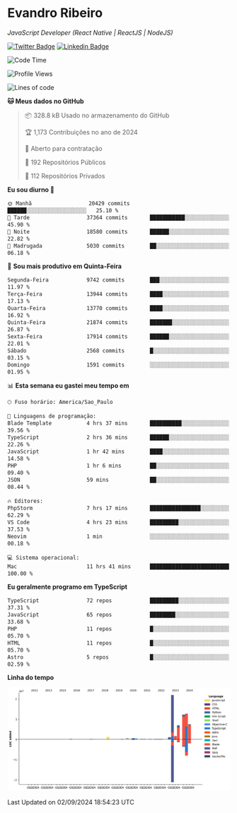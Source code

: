 # Evandro **Ribeiro**

*JavaScript Developer (React Native | ReactJS | NodeJS)*

[![Twitter Badge](https://img.shields.io/badge/-@ribeiroevandro-201B2D?style=flat-square&labelColor=201B2D&logo=twitter&logoColor=white&link=https://twitter.com/ribeiroevandro)](https://twitter.com/ribeiroevandro) 
[![Linkedin Badge](https://img.shields.io/badge/-Evandro%20Ribeiro-201B2D?style=flat-square&logo=Linkedin&logoColor=white&link=https://www.linkedin.com/in/ribeiroevandro)](https://www.linkedin.com/in/ribeiroevandro) 


<!--START_SECTION:waka-->
![Code Time](http://img.shields.io/badge/Code%20Time-4%2C088%20hrs%2037%20mins-blue)

![Profile Views](http://img.shields.io/badge/Visualizac%C3%B5es%20do%20perfil-2-blue)

![Lines of code](https://img.shields.io/badge/Desde%20o%20Hello%20World%20eu%20escrevi-66.7%20million%20linhas%20de%20c%C3%B3digo-blue)

**🐱 Meus dados no GitHub** 

> 📦 328.8 kB Usado no armazenamento do GitHub 
 > 
> 🏆 1,173 Contribuições no ano de 2024
 > 
> 💼 Aberto para contratação
 > 
> 📜 192 Repositórios Públicos 
 > 
> 🔑 112 Repositórios Privados 
 > 
**Eu sou diurno 🐤** 

```text
🌞 Manhã                  20429 commits       ██████░░░░░░░░░░░░░░░░░░░   25.10 % 
🌆 Tarde                  37364 commits       ███████████░░░░░░░░░░░░░░   45.90 % 
🌃 Noite                  18580 commits       ██████░░░░░░░░░░░░░░░░░░░   22.82 % 
🌙 Madrugada              5030 commits        ██░░░░░░░░░░░░░░░░░░░░░░░   06.18 % 
```
📅 **Sou mais produtivo em Quinta-Feira** 

```text
Segunda-Feira            9742 commits        ███░░░░░░░░░░░░░░░░░░░░░░   11.97 % 
Terça-Feira              13944 commits       ████░░░░░░░░░░░░░░░░░░░░░   17.13 % 
Quarta-Feira             13770 commits       ████░░░░░░░░░░░░░░░░░░░░░   16.92 % 
Quinta-Feira             21874 commits       ███████░░░░░░░░░░░░░░░░░░   26.87 % 
Sexta-Feira              17914 commits       ██████░░░░░░░░░░░░░░░░░░░   22.01 % 
Sábado                   2568 commits        █░░░░░░░░░░░░░░░░░░░░░░░░   03.15 % 
Domingo                  1591 commits        ░░░░░░░░░░░░░░░░░░░░░░░░░   01.95 % 
```


📊 **Esta semana eu gastei meu tempo em** 

```text
🕑︎ Fuso horário: America/Sao_Paulo

💬 Linguagens de programação: 
Blade Template           4 hrs 37 mins       ██████████░░░░░░░░░░░░░░░   39.56 % 
TypeScript               2 hrs 36 mins       ██████░░░░░░░░░░░░░░░░░░░   22.26 % 
JavaScript               1 hr 42 mins        ████░░░░░░░░░░░░░░░░░░░░░   14.58 % 
PHP                      1 hr 6 mins         ██░░░░░░░░░░░░░░░░░░░░░░░   09.40 % 
JSON                     59 mins             ██░░░░░░░░░░░░░░░░░░░░░░░   08.44 % 

🔥 Editores: 
PhpStorm                 7 hrs 17 mins       ████████████████░░░░░░░░░   62.29 % 
VS Code                  4 hrs 23 mins       █████████░░░░░░░░░░░░░░░░   37.53 % 
Neovim                   1 min               ░░░░░░░░░░░░░░░░░░░░░░░░░   00.18 % 

💻 Sistema operacional: 
Mac                      11 hrs 41 mins      █████████████████████████   100.00 % 
```

**Eu geralmente programo em TypeScript** 

```text
TypeScript               72 repos            █████████░░░░░░░░░░░░░░░░   37.31 % 
JavaScript               65 repos            ████████░░░░░░░░░░░░░░░░░   33.68 % 
PHP                      11 repos            █░░░░░░░░░░░░░░░░░░░░░░░░   05.70 % 
HTML                     11 repos            █░░░░░░░░░░░░░░░░░░░░░░░░   05.70 % 
Astro                    5 repos             █░░░░░░░░░░░░░░░░░░░░░░░░   02.59 % 
```



**Linha do tempo**

![Lines of Code chart](https://raw.githubusercontent.com/ribeiroevandro/ribeiroevandro/main/assets/bar_graph.png)


 Last Updated on 02/09/2024 18:54:23 UTC
<!--END_SECTION:waka-->
